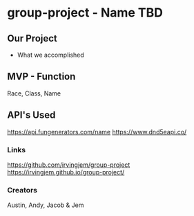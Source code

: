 # group-project - Name TBD

## Our Project
- What we accomplished

## MVP - Function
Race, Class, Name

## API's Used 
https://api.fungenerators.com/name
https://www.dnd5eapi.co/

### Links
https://github.com/irvingjem/group-project <br>
https://irvingjem.github.io/group-project/

### Creators
Austin, Andy, Jacob & Jem
